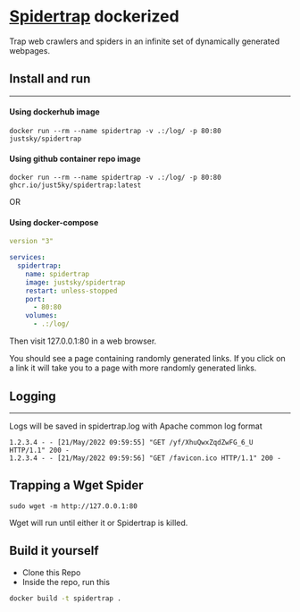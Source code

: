# [Spidertrap](https://github.com/adhdproject/spidertrap) dockerized
Trap web crawlers and spiders in an infinite set of dynamically
generated webpages.

## Install and run
---

#### Using dockerhub image
`docker run --rm --name spidertrap -v .:/log/ -p 80:80 justsky/spidertrap`

#### Using github container repo image

`docker run --rm --name spidertrap -v .:/log/ -p 80:80 ghcr.io/just5ky/spidertrap:latest`

OR

#### Using docker-compose

```yml
version "3"

services:
  spidertrap:
    name: spidertrap
    image: justsky/spidertrap
    restart: unless-stopped
    port:
      - 80:80
    volumes:
      - .:/log/
```

Then visit 127.0.0.1:80 in a web
browser. 

You should see a page containing randomly generated links. If
you click on a link it will take you to a page with more randomly
generated links.

## Logging
---
Logs will be saved in spidertrap.log with Apache common log format

```log
1.2.3.4 - - [21/May/2022 09:59:55] "GET /yf/XhuQwxZqdZwFG_6_U HTTP/1.1" 200 -
1.2.3.4 - - [21/May/2022 09:59:56] "GET /favicon.ico HTTP/1.1" 200 -
```

Trapping a Wget Spider
--------------------

`sudo wget -m http://127.0.0.1:80`

Wget will run until either it or Spidertrap is killed.

Build it yourself
---

- Clone this Repo
- Inside the repo, run this

 ```sh
 docker build -t spidertrap .
 ```

